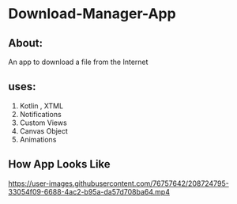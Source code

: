# Download-Manager-App
## About:
An app to download a file from the Internet




## uses:
1. Kotlin , XTML
2. Notifications
3. Custom Views
4. Canvas Object
5. Animations


## How App Looks Like



https://user-images.githubusercontent.com/76757642/208724795-33054f09-6688-4ac2-b95a-da57d708ba64.mp4

